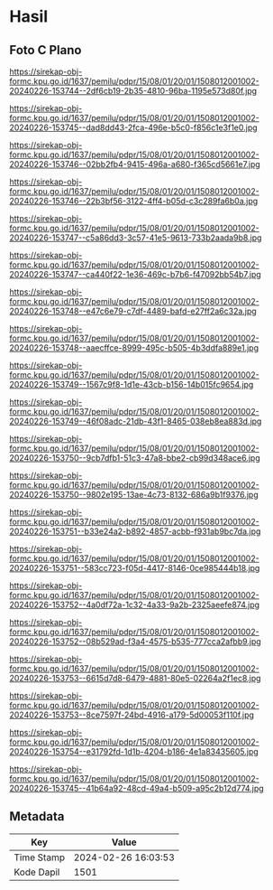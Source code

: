 # Hasil

## Foto C Plano

https://sirekap-obj-formc.kpu.go.id/1637/pemilu/pdpr/15/08/01/20/01/1508012001002-20240226-153744--2df6cb19-2b35-4810-96ba-1195e573d80f.jpg

https://sirekap-obj-formc.kpu.go.id/1637/pemilu/pdpr/15/08/01/20/01/1508012001002-20240226-153745--dad8dd43-2fca-496e-b5c0-f856c1e3f1e0.jpg

https://sirekap-obj-formc.kpu.go.id/1637/pemilu/pdpr/15/08/01/20/01/1508012001002-20240226-153746--02bb2fb4-9415-496a-a680-f365cd5661e7.jpg

https://sirekap-obj-formc.kpu.go.id/1637/pemilu/pdpr/15/08/01/20/01/1508012001002-20240226-153746--22b3bf56-3122-4ff4-b05d-c3c289fa6b0a.jpg

https://sirekap-obj-formc.kpu.go.id/1637/pemilu/pdpr/15/08/01/20/01/1508012001002-20240226-153747--c5a86dd3-3c57-41e5-9613-733b2aada9b8.jpg

https://sirekap-obj-formc.kpu.go.id/1637/pemilu/pdpr/15/08/01/20/01/1508012001002-20240226-153747--ca440f22-1e36-469c-b7b6-f47092bb54b7.jpg

https://sirekap-obj-formc.kpu.go.id/1637/pemilu/pdpr/15/08/01/20/01/1508012001002-20240226-153748--e47c6e79-c7df-4489-bafd-e27ff2a6c32a.jpg

https://sirekap-obj-formc.kpu.go.id/1637/pemilu/pdpr/15/08/01/20/01/1508012001002-20240226-153748--aaecffce-8999-495c-b505-4b3ddfa889e1.jpg

https://sirekap-obj-formc.kpu.go.id/1637/pemilu/pdpr/15/08/01/20/01/1508012001002-20240226-153749--1567c9f8-1d1e-43cb-b156-14b015fc9654.jpg

https://sirekap-obj-formc.kpu.go.id/1637/pemilu/pdpr/15/08/01/20/01/1508012001002-20240226-153749--46f08adc-21db-43f1-8465-038eb8ea883d.jpg

https://sirekap-obj-formc.kpu.go.id/1637/pemilu/pdpr/15/08/01/20/01/1508012001002-20240226-153750--9cb7dfb1-51c3-47a8-bbe2-cb99d348ace6.jpg

https://sirekap-obj-formc.kpu.go.id/1637/pemilu/pdpr/15/08/01/20/01/1508012001002-20240226-153750--9802e195-13ae-4c73-8132-686a9b1f9376.jpg

https://sirekap-obj-formc.kpu.go.id/1637/pemilu/pdpr/15/08/01/20/01/1508012001002-20240226-153751--b33e24a2-b892-4857-acbb-f931ab9bc7da.jpg

https://sirekap-obj-formc.kpu.go.id/1637/pemilu/pdpr/15/08/01/20/01/1508012001002-20240226-153751--583cc723-f05d-4417-8146-0ce985444b18.jpg

https://sirekap-obj-formc.kpu.go.id/1637/pemilu/pdpr/15/08/01/20/01/1508012001002-20240226-153752--4a0df72a-1c32-4a33-9a2b-2325aeefe874.jpg

https://sirekap-obj-formc.kpu.go.id/1637/pemilu/pdpr/15/08/01/20/01/1508012001002-20240226-153752--08b529ad-f3a4-4575-b535-777cca2afbb9.jpg

https://sirekap-obj-formc.kpu.go.id/1637/pemilu/pdpr/15/08/01/20/01/1508012001002-20240226-153753--6615d7d8-6479-4881-80e5-02264a2f1ec8.jpg

https://sirekap-obj-formc.kpu.go.id/1637/pemilu/pdpr/15/08/01/20/01/1508012001002-20240226-153753--8ce7597f-24bd-4916-a179-5d00053f110f.jpg

https://sirekap-obj-formc.kpu.go.id/1637/pemilu/pdpr/15/08/01/20/01/1508012001002-20240226-153754--e31792fd-1d1b-4204-b186-4e1a83435605.jpg

https://sirekap-obj-formc.kpu.go.id/1637/pemilu/pdpr/15/08/01/20/01/1508012001002-20240226-153745--41b64a92-48cd-49a4-b509-a95c2b12d774.jpg


## Metadata

| Key        | Value               |
| ---------- | ------------------- |
| Time Stamp | 2024-02-26 16:03:53 |
| Kode Dapil | 1501                |



